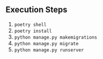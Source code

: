 Execution Steps
--
1. `poetry shell`
2. `poetry install`
3. `python manage.py makemigrations`
4. `python manage.py migrate`
5. `python manage.py runserver`
